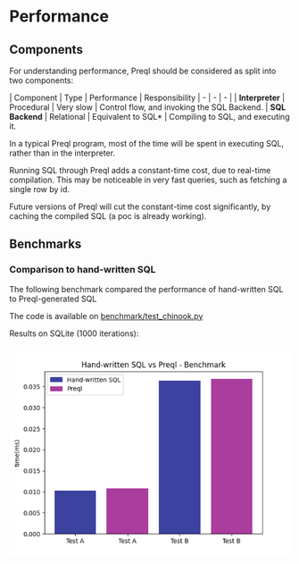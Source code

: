 # Performance

## Components

For understanding performance, Preql should be considered as split into two components:

| Component  | Type | Performance | Responsibility
| -          |  -   | -           |
| **Interpreter** | Procedural | Very slow | Control flow, and invoking the SQL Backend.
| **SQL Backend** | Relational | Equivalent to SQL* | Compiling to SQL, and executing it.

In a typical Preql program, most of the time will be spent in executing SQL, rather than in the interpreter.

Running SQL through Preql adds a constant-time cost, due to real-time compilation. This may be noticeable in very fast queries, such as fetching a single row by id.

Future versions of Preql will cut the constant-time cost significantly, by caching the compiled SQL (a poc is already working).

## Benchmarks

### Comparison to hand-written SQL

The following benchmark compared the performance of hand-written SQL to Preql-generated SQL

The code is available on [benchmark/test_chinook.py]([benchmark/test_chinook.py])

Results on SQLite (1000 iterations):

![Benchmark Graph](benchmark1.png "Benchmark Graph")